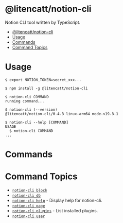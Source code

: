 # @litencatt/notion-cli

Notion CLI tool written by TypeScript.

<!-- toc -->
* [@litencatt/notion-cli](#litencattnotion-cli)
* [Usage](#usage)
* [Commands](#commands)
* [Command Topics](#command-topics)
<!-- tocstop -->

# Usage

```sh-session
$ export NOTION_TOKEN=secret_xxx...

$ npm install -g @litencatt/notion-cli

$ notion-cli COMMAND
running command...

$ notion-cli (--version)
@litencatt/notion-cli/0.4.3 linux-arm64 node-v19.8.1

$ notion-cli --help [COMMAND]
USAGE
  $ notion-cli COMMAND
...
```

# Commands
<!-- commands -->
# Command Topics

* [`notion-cli block`](docs/block.md)
* [`notion-cli db`](docs/db.md)
* [`notion-cli help`](docs/help.md) - Display help for notion-cli.
* [`notion-cli page`](docs/page.md)
* [`notion-cli plugins`](docs/plugins.md) - List installed plugins.
* [`notion-cli user`](docs/user.md)

<!-- commandsstop -->
